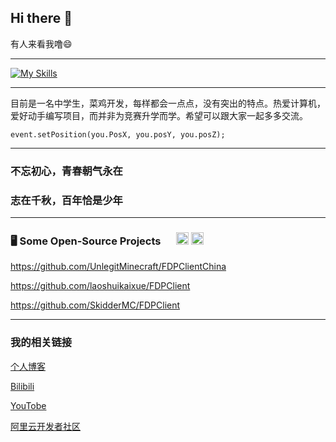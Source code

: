 ## Hi there 👋

有人来看我噜😄

---

[![My Skills](https://skillicons.dev/icons?perline=14&i=github,git,bash,devto,discord,docker,electron,git,github,githubactions,cloudflare,go,html,idea,java,ts,js,lua,php,gradle,maven,linux,md,mysql,netlify,nextjs,nginx,nodejs,planetscale,postman,py,pytorch,qt,react,redis,ros,rust,sqlite,stackoverflow,solidjs,svg,tailwind,tauri,threejs,twitter,vercel,vite,vscode,vue,workers,zig,ae,pr,au,ps,ai,net,astro,opencv,postman,powershell,react,regex,sqlite,svg,wordpress)](https://github.com/laoshuikaixue)

---

目前是一名中学生，菜鸡开发，每样都会一点点，没有突出的特点。热爱计算机，爱好动手编写项目，而并非为竞赛升学而学。希望可以跟大家一起多多交流。</summary>

`event.setPosition(you.PosX, you.posY, you.posZ);`

---

### 不忘初心，青春朝气永在

### 志在千秋，百年恰是少年

---

### 🖥️ Some Open-Source Projects &emsp; <a href="AWESOME-STARS.md"><code><img height="20" src="https://user-images.githubusercontent.com/29084184/218291263-dffd3fed-1588-4909-a67c-c8ef238bd3ee.png" alt="Give a Star" title="Give me a Star"></code></a>  <a href="https://github.com/Charmve?tab=repositories"><code><img height="20" src="https://user-images.githubusercontent.com/29084184/218291252-0bdf1a5d-aafa-45c2-8d7d-0d3f8f83cb0c.png" alt="Subscribe me" title="Subscribe me"></code>

https://github.com/UnlegitMinecraft/FDPClientChina

https://github.com/laoshuikaixue/FDPClient

https://github.com/SkidderMC/FDPClient

---

### 我的相关链接

[个人博客](https://blog.lao-shui.top/)

[Bilibili](https://space.bilibili.com/516771561)

[YouTobe](https://www.youtube.com/@laoshui)

[阿里云开发者社区](https://developer.aliyun.com/profile/dtvevsc2d4xha)

<!--
**laoshuikaixue/laoshuikaixue** is a ✨ _special_ ✨ repository because its `README.md` (this file) appears on your GitHub profile.

Here are some ideas to get you started:

- 🔭 I’m currently working on ...
- 🌱 I’m currently learning ...
- 👯 I’m looking to collaborate on ...
- 🤔 I’m looking for help with ...
- 💬 Ask me about ...
- 📫 How to reach me: ...
- 😄 Pronouns: ...
- ⚡ Fun fact: ...
-->

